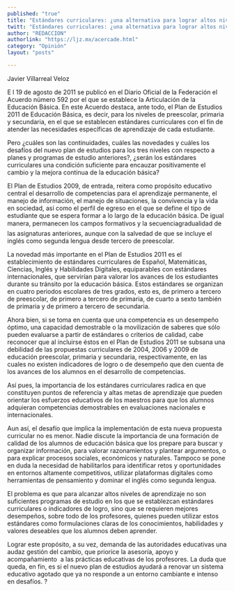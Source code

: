 ```yaml
---
published: "true"
title: "Estándares curriculares: ¿una alternativa para lograr altos niveles de aprendizaje?"
twitt: "Estándares curriculares: ¿una alternativa para lograr altos niveles de aprendizaje?"
author: "REDACCION"
authorlink: "https://ljz.mx/acercade.html"
category: "Opinión"
layout: "posts"

---
```



  Javier Villarreal Veloz



  E l 19 de agosto de 2011 se publicó en el Diario Oficial de la Federación el Acuerdo número 592 por el que se establece la Articulación de la Educación Básica. En este Acuerdo destaca, ante todo, el Plan de Estudios 2011 de Educación Básica, es decir, para los niveles de preescolar, primaria y secundaria, en el que se establecen estándares curriculares con el fin de atender las necesidades específicas de aprendizaje de cada estudiante.



  Pero ¿cuáles son las continuidades, cuáles las novedades y cuáles los desafíos del nuevo plan de estudios para los tres niveles con respecto a planes y programas de estudio anteriores?, ¿serán los estándares curriculares una condición suficiente para encauzar positivamente el cambio y la mejora continua de la educación básica?



  El Plan de Estudios 2009, de entrada, reitera como propósito educativo central el desarrollo de competencias para el aprendizaje permanente, el manejo de información, el manejo de situaciones, la convivencia y la vida en sociedad, así como el perfil de egreso en el que se define el tipo de estudiante que se espera formar a lo largo de la educación básica. De igual manera, permanecen los campos formativos y la secuenciagradualidad de las asignaturas anteriores, aunque con la salvedad de que se incluye el inglés como segunda lengua desde tercero de preescolar.



  La novedad más importante en el Plan de Estudios 2011 es el establecimiento de estándares curriculares de Español, Matemáticas, Ciencias, Inglés y Habilidades Digitales, equiparables con estándares internacionales, que servirían para valorar los avances de los estudiantes durante su tránsito por la educación básica. Estos estándares se organizan en cuatro periodos escolares de tres grados, esto es, de primero a tercero de preescolar, de primero a tercero de primaria, de cuarto a sexto también de primaria y de primero a tercero de secundaria.



  Ahora bien, si se toma en cuenta que una competencia es un desempeño óptimo, una capacidad demostrable o la movilización de saberes que sólo pueden evaluarse a partir de estándares o criterios de calidad, cabe reconocer que al incluirse éstos en el Plan de Estudios 2011 se subsana una debilidad de las propuestas curriculares de 2004, 2006 y 2009 de educación preescolar, primaria y secundaria, respectivamente, en las cuales no existen indicadores de logro o de desempeño que den cuenta de los avances de los alumnos en el desarrollo de competencias.



  Así pues, la importancia de los estándares curriculares radica en que constituyen puntos de referencia y altas metas de aprendizaje que pueden orientar los esfuerzos educativos de los maestros para que los alumnos adquieran competencias demostrables en evaluaciones nacionales e internacionales.



  Aun así, el desafío que implica la implementación de esta nueva propuesta curricular no es menor. Nadie discute la importancia de una formación de calidad de los alumnos de educación básica que los prepare para buscar y organizar información, para valorar razonamientos y plantear argumentos, o para explicar procesos sociales, económicos y naturales. Tampoco se pone en duda la necesidad de habilitarlos para identificar retos y oportunidades en entornos altamente competitivos, utilizar plataformas digitales como herramientas de pensamiento y dominar el inglés como segunda lengua.



  El problema es que para alcanzar altos niveles de aprendizaje no son suficientes programas de estudio en los que se establezcan estándares curriculares o indicadores de logro, sino que se requieren mejores desempeños, sobre todo de los profesores, quienes pueden utilizar estos estándares como formulaciones claras de los conocimientos, habilidades y valores deseables que los alumnos deben aprender.



  Lograr este propósito, a su vez, demanda de las autoridades educativas una audaz gestión del cambio, que priorice la asesoría, apoyo y acompañamiento  a las prácticas educativas de los profesores. La duda que queda, en fin, es si el nuevo plan de estudios ayudará a renovar un sistema educativo agotado que ya no responde a un entorno cambiante e intenso en desafíos. ?

